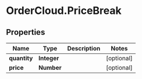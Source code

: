 # OrderCloud.PriceBreak

## Properties
Name | Type | Description | Notes
------------ | ------------- | ------------- | -------------
**quantity** | **Integer** |  | [optional] 
**price** | **Number** |  | [optional] 


